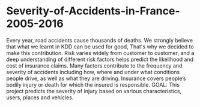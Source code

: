 # Severity-of-Accidents-in-France-2005-2016
Every year, road accidents cause thousands of deaths. We strongly believe that what we learnt in KDD can be used for good, That's why we decided to make this contribution.  Risk varies widely from customer to customer, and a deep understanding of different risk factors helps predict the likelihood and cost of insurance claims.  Many factors contribute to the frequency and severity of accidents including how, where and under what conditions people drive, as well as what they are driving.  Insurance covers people’s bodily injury or death for which the insured is responsible.   GOAL: This project predicts the severity of injury based on various characteristics, users, places and vehicles.
